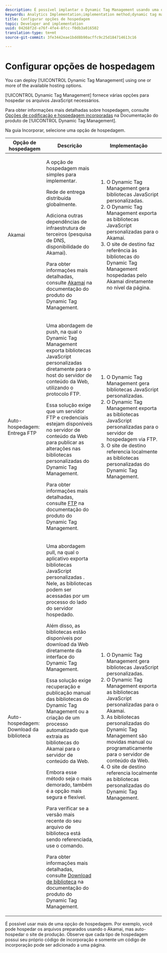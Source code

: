 ```yaml
---
description: É possível implantar o Dynamic Tag Management usando uma ou mais das opções de hospedagem disponíveis.
keywords: Analytics Implementation;implementation method;dynamic tag management;dtm;hosting;hosting options;akamai;self hosting;self-hosting;ftp delivery;ftp hosting;library download
title: Configurar opções de hospedagem
topic: Developer and implementation
uuid: 04268f2d-e76f-4fe4-8fcc-f0db3a016502
translation-type: tm+mt
source-git-commit: 3fe3442eae1bdd8b90acffc9c25d184714613c16

---
```



# Configurar opções de hospedagem

You can deploy [!UICONTROL Dynamic Tag Management] using one or more of the available hosting options.

[!UICONTROL Dynamic Tag Management] fornece várias opções para hospedar os arquivos JavaScript necessários.

Para obter informações mais detalhadas sobre hospedagem, consulte [Opções de codificação e hospedagem incorporadas](https://docs.adobe.com/content/help/pt-BR/dtm/using/client-side/client-side-information.html) na Documentação do produto de [!UICONTROL Dynamic Tag Management].

Na guia Incorporar, selecione uma opção de hospedagem.

<table id="table_229298207DB64838B6F2477DFFAE073F"> 
 <thead> 
  <tr> 
   <th colname="col1" class="entry"> Opção de hospedagem </th> 
   <th colname="col2" class="entry"> Descrição </th> 
   <th colname="col3" class="entry"> Implementação </th> 
  </tr> 
 </thead>
 <tbody> 
  <tr> 
   <td colname="col1"> <p>Akamai </p> </td> 
   <td colname="col2"> <p> A opção de hospedagem mais simples para implementar. </p> <p>Rede de entrega distribuída globalmente. </p> <p>Adiciona outras dependências de infraestrutura de terceiros (pesquisa de DNS, disponibilidade do Akamai). </p> <p>Para obter informações mais detalhadas, consulte <a href="https://docs.adobe.com/content/help/en/dtm/using/client-side/deployment.html#concept_722B01555D0441ACBB052BC34DC5B67D">Akamai</a> na documentação do produto do Dynamic Tag Management. </p> </td> 
   <td colname="col3"> 
    <ol id="ol_EF148EF091A645B3962B084963B3C0B0"> 
     <li id="li_7ECE0C331EEE4907A563D581DF1DFEFE">O Dynamic Tag Management gera bibliotecas JavaScript personalizadas. </li> 
     <li id="li_8E2C858290EF4665B2F45ACAFA121CB3">O Dynamic Tag Management exporta as bibliotecas JavaScript personalizadas para o Akamai. </li> 
     <li id="li_CE88B10B6E844A56BBB8C575A9363BA9">O site de destino faz referência às bibliotecas do Dynamic Tag Management hospedadas pelo Akamai diretamente no nível da página. </li> 
    </ol> </td> 
  </tr> 
  <tr> 
   <td colname="col1"> Auto-hospedagem: Entrega FTP </td> 
   <td colname="col2"> <p>Uma abordagem de <span class="term">push</span>, na qual o Dynamic Tag Management exporta bibliotecas JavaScript personalizadas diretamente para o host do servidor de conteúdo da Web, utilizando o protocolo FTP. </p> <p>Essa solução exige que um servidor FTP e credenciais estejam disponíveis no servidor de conteúdo da Web para publicar as alterações nas bibliotecas personalizadas do Dynamic Tag Management. </p> <p>Para obter informações mais detalhadas, consulte <a href="https://docs.adobe.com/help/en/dtm/using/client-side/deployment.html#task_A7B37CB2C89941A4A4D1F9AF06FC493D">FTP</a> na documentação do produto do Dynamic Tag Management. </p> </td> 
   <td colname="col3"> 
    <ol id="ol_60348F9C991D4F2B9457006B0F98C834"> 
     <li id="li_24A141C3C7074BF9897C022A22CAE78C">O Dynamic Tag Management gera bibliotecas JavaScript personalizadas. </li> 
     <li id="li_E1E0843060F7447E853EA416A0B033BE">O Dynamic Tag Management exporta as bibliotecas JavaScript personalizadas para o servidor de hospedagem via FTP. </li> 
     <li id="li_EAF5D2ABD03B4911A0CFA464AD8791CE">O site de destino referencia localmente as bibliotecas personalizadas do Dynamic Tag Management. </li> 
    </ol> </td> 
  </tr> 
  <tr> 
   <td colname="col1"> Auto-hospedagem: Download da biblioteca </td> 
   <td colname="col2"> <p>Uma abordagem <span class="term">pull</span>, na qual o aplicativo exporta bibliotecas JavaScript personalizadas
     <!-- to Amazon S3-->. Nele, as bibliotecas podem ser acessadas por um processo do lado do servidor hospedado. </p> <p>Além disso, as bibliotecas estão disponíveis por download da Web diretamente da interface do Dynamic Tag Management. </p> <p>Essa solução exige recuperação e publicação manual das bibliotecas do Dynamic Tag Management ou a criação de um processo automatizado que extraia as bibliotecas do Akamai para o servidor de conteúdo da Web. </p> <p>Embora esse método seja o mais demorado, também é a opção mais segura e flexível. </p> <p>Para verificar se a versão mais recente do seu arquivo de biblioteca está sendo referenciada, use o comando. </p> <p>Para obter informações mais detalhadas, consulte <a href="https://docs.adobe.com/content/help/en/dtm/using/client-side/deployment.html#task_B7A42F3B1D3E4B71B0BADD17C181F22A">Download de biblioteca</a> na documentação do produto do Dynamic Tag Management. </p> </td> 
   <td colname="col3"> 
    <ol id="ol_F40B721306FE473496BD657262DFD585"> 
     <li id="li_4EA4D6B555CE4E9CA476C7550C18C061">O Dynamic Tag Management gera bibliotecas JavaScript personalizadas. </li> 
     <li id="li_BA40EBD7AD1546F29D8A209034D06477">O Dynamic Tag Management exporta as bibliotecas JavaScript personalizadas para o Akamai. </li> 
     <li id="li_E107E69E386A40F3B067F9991C2979AF">As bibliotecas personalizadas do Dynamic Tag Management são movidas manual ou programaticamente para o servidor de conteúdo da Web. </li> 
     <li id="li_0809038453B544168A20CE09D7E5AC59">O site de destino referencia localmente as bibliotecas personalizadas do Dynamic Tag Management. </li> 
    </ol> </td> 
  </tr> 
 </tbody> 
</table>

É possível usar mais de uma opção de hospedagem. Por exemplo, você pode hospedar os arquivos preparados usando o Akamai, mas auto-hospedar o site de produção. Observe que cada tipo de hospedagem possui seu próprio código de incorporação e somente um código de incorporação pode ser adicionado a uma página.
